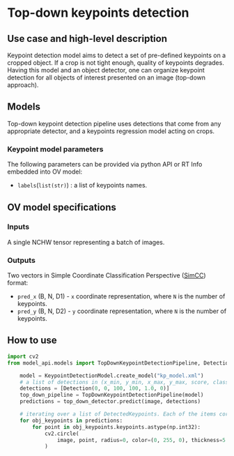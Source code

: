 # Top-down keypoints detection

## Use case and high-level description

Keypoint detection model aims to detect a set of pre-defined keypoints on a cropped object.
If a crop is not tight enough, quality of keypoints degrades. Having this model and an
object detector, one can organize keypoint detection for all objects of interest presented on an image
(top-down approach).

## Models

Top-down keypoint detection pipeline uses detections that come from any appropriate detector,
and a keypoints regression model acting on crops.

### Keypoint model parameters

The following parameters can be provided via python API or RT Info embedded into OV model:
- `labels`(`list(str)`) : a list of keypoints names.

## OV model specifications

### Inputs

A single NCHW tensor representing a batch of images.

### Outputs

Two vectors in Simple Coordinate Classification Perspective ([SimCC](https://arxiv.org/abs/2107.03332)) format:
- `pred_x` (B, N, D1) - `x` coordinate representation, where `N` is the number of keypoints.
- `pred_y` (B, N, D2) - `y` coordinate representation, where `N` is the number of keypoints.

## How to use

```python
import cv2
from model_api.models import TopDownKeypointDetectionPipeline, Detection, KeypointDetectionModel

    model = KeypointDetectionModel.create_model("kp_model.xml")
    # a list of detections in (x_min, y_min, x_max, y_max, score, class_id) format
    detections = [Detection(0, 0, 100, 100, 1.0, 0)]
    top_down_pipeline = TopDownKeypointDetectionPipeline(model)
    predictions = top_down_detector.predict(image, detections)

    # iterating over a list of DetectedKeypoints. Each of the items correspond to a detection
    for obj_keypoints in predictions:
        for point in obj_keypoints.keypoints.astype(np.int32):
            cv2.circle(
                image, point, radius=0, color=(0, 255, 0), thickness=5
            )
```